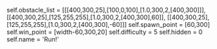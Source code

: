 self.obstacle_list = [[[400,300,25],[100,0,100],[1.0,300,2,[400,300]]],
[[400,300,25],[125,255,255],[1.0,300,2,[400,300],60]],
[[400,300,25],[125,255,255],[1.0,300,2,[400,300],-60]]]
self.spawn_point = [60,300]
self.win_point = [width-60,300,20]
self.difficulty = 5
self.hidden = 0
self.name = 'Run!'